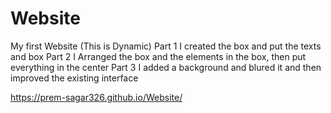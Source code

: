 # Website
My first Website (This is Dynamic)
Part 1
I created the box and put the texts and box
Part 2
I Arranged the box and the elements in the box, then put everything in the center
Part 3
I added a background and blured it and then improved the existing interface


https://prem-sagar326.github.io/Website/
